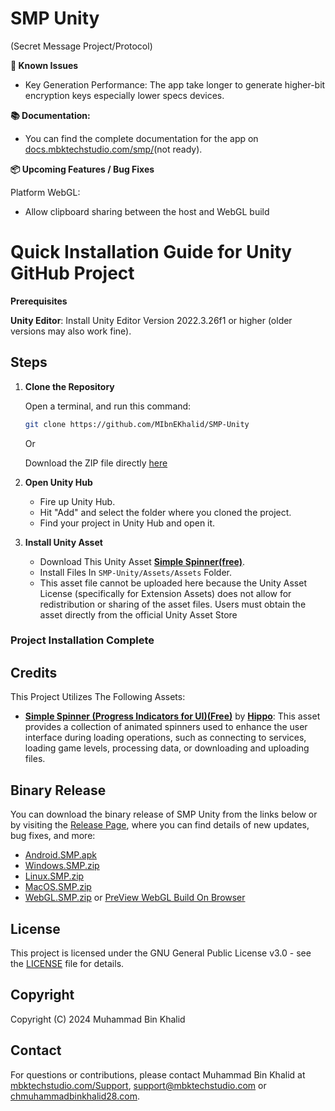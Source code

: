 # SMP Unity
 (Secret Message Project/Protocol)

**📌 Known Issues**

- Key Generation Performance: The app take longer to generate higher-bit encryption keys especially lower specs devices.
 
**📚 Documentation:**

 - You can find the complete documentation for the app on [docs.mbktechstudio.com/smp/](https://docs.mbktechstudio.com/smp/)(not ready).

**📦 Upcoming Features / Bug Fixes**

  Platform WebGL: 
  - Allow clipboard sharing between the host and WebGL build



# Quick Installation Guide for Unity GitHub Project

**Prerequisites**

  **Unity Editor**: Install Unity Editor Version 2022.3.26f1 or higher (older versions may also work fine).

## Steps

1. **Clone the Repository**

   Open a terminal, and run this command:

   ```bash
   git clone https://github.com/MIbnEKhalid/SMP-Unity
    ``` 
    Or
    
    Download the ZIP file directly [here](https://github.com/MIbnEKhalid/SMP-Unity/archive/refs/heads/main.zip)
    
2. **Open Unity Hub**

   - Fire up Unity Hub.
   - Hit "Add" and select the folder where you cloned the project.
   - Find your project in Unity Hub and open it.
  
3. **Install Unity Asset**
   - Download This Unity Asset **[Simple Spinner(free)](https://assetstore.unity.com/packages/2d/gui/icons/simple-spinner-progress-indicators-for-ui-237500)**.
   - Install Files In `SMP-Unity/Assets/Assets` Folder.
   - This asset file cannot be uploaded here because the Unity Asset License (specifically for Extension Assets) does not allow for redistribution or sharing of the asset files. Users must obtain the asset directly from the official Unity Asset Store
### **Project Installation Complete**
 

## Credits

This Project Utilizes The Following Assets:

- **[Simple Spinner (Progress Indicators for UI)(Free)](https://assetstore.unity.com/packages/2d/gui/icons/simple-spinner-progress-indicators-for-ui-237500)** by **[Hippo](https://assetstore.unity.com/publishers/11086)**: This asset provides a collection of animated spinners used to enhance the user interface during loading operations, such as connecting to services, loading game levels, processing data, or downloading and uploading files. 


## Binary Release
You can download the binary release of SMP Unity from the links below or by visiting the [Release Page](https://github.com/MIbnEKhalid/SMP-Unity/releases), where you can find details of new updates, bug fixes, and more:

- [Android.SMP.apk](https://github.com/MIbnEKhalid/SMP-Unity/releases/download/Release/Android.SMP.apk)
- [Windows.SMP.zip](https://github.com/MIbnEKhalid/SMP-Unity/releases/download/Release/Windows.SMP.zip)
- [Linux.SMP.zip](https://github.com/MIbnEKhalid/SMP-Unity/releases/download/Release/Linux.SMP.zip)
- [MacOS.SMP.zip](https://github.com/MIbnEKhalid/SMP-Unity/releases/download/Release/MacOS.SMP.zip)
- [WebGL.SMP.zip](https://github.com/MIbnEKhalid/SMP-Unity/releases/download/Release/WebGL.SMP.zip) or [PreView WebGL Build On Browser](https://mbktechstudio.com/SMP-Unity/)


## License

This project is licensed under the GNU General Public License v3.0 - see the [LICENSE](LICENSE) file for details.

## Copyright

Copyright (C) 2024 Muhammad Bin Khalid

## Contact

For questions or contributions, please contact Muhammad Bin Khalid at [mbktechstudio.com/Support](https://mbktechstudio.com/Support/?Project=SMP-Unity), [support@mbktechstudio.com](mailto:support@mbktechstudio.com) or [chmuhammadbinkhalid28.com](mailto:chmuhammadbinkhalid28.com).
